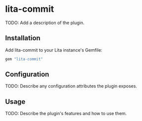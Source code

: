 # lita-commit

TODO: Add a description of the plugin.

## Installation

Add lita-commit to your Lita instance's Gemfile:

``` ruby
gem "lita-commit"
```

## Configuration

TODO: Describe any configuration attributes the plugin exposes.

## Usage

TODO: Describe the plugin's features and how to use them.
